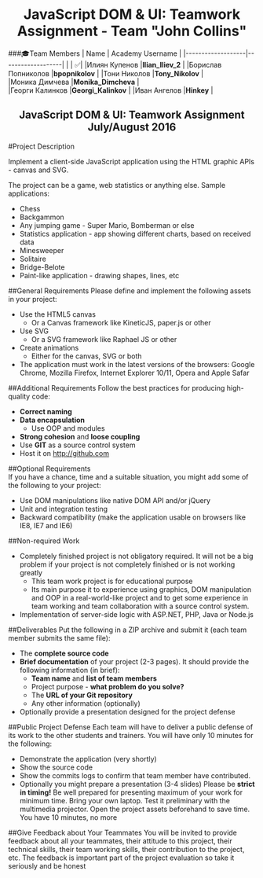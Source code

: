 <h1 align="center">JavaScript DOM & UI: Teamwork Assignment - Team "John Collins"</h1>

###:mortar_board:Team Members
| Name              | Academy Username      	|
|-------------------|-------------------|
|                   | :white_check_mark:|
|Илиян Купенов |__Ilian_Iliev_2__	        |
|Борислав Попниколов      |__bpopnikolov__       	|
|Тони Николов    |__Tony_Nikolov__            	|		
|Моника Димчева |__Monika_Dimcheva__    	|	
|Георги Калинков |__Georgi_Kalinkov__ |
|Иван Ангелов      |__Hinkey__    	 	|	

<h2 align="center">JavaScript DOM & UI: Teamwork Assignment July/August 2016</h2>

#Project Description

Implement a client-side JavaScript application using the HTML graphic APIs - canvas and SVG.

The project can be a game, web statistics or anything else. Sample applications:
*   Chess
*   Backgammon
*   Any jumping game - Super Mario, Bomberman or else
*   Statistics application - app showing different charts, based on received data
*   Minesweeper
*   Solitaire
*   Bridge-Belote
*   Paint-like application - drawing shapes, lines, etc

##General Requirements
Please define and implement the following assets in your project:
*   Use the HTML5 canvas
    *   Or a Canvas framework like KineticJS, paper.js or other
*   Use SVG
    *   Or a SVG framework like Raphael JS or other
*   Create animations
    *   Either for the canvas, SVG or both
*   The application must work in the latest versions of the browsers: Google Chrome, Mozilla Firefox, Internet Explorer 10/11, Opera and Apple Safar

##Additional Requirements
Follow the best practices for producing high-quality code: 
*   **Correct naming**
*   **Data encapsulation**
    *   Use OOP and modules
*   **Strong cohesion** and **loose coupling**
*   Use **GIT** as a source control system
*   Host it on <a href="http://github.com" title="http://github.com" target="_blank">http://github.com</a>

##Optional Requirements    
If you have a chance, time and a suitable situation, you might add some of the following to your project:
*   Use DOM manipulations like native DOM API and/or jQuery
*   Unit and integration testing
*   Backward compatibility (make the application usable on browsers like IE8, IE7 and IE6)

##Non-required Work
*   Completely finished project is not obligatory required. It will not be a big problem if your project is not completely finished or is not working greatly
    *   This team work project is for educational purpose
    *   Its main purpose it to experience using graphics, DOM manipulation and OOP in a real-world-like project and to get some experience in team working and team collaboration with a source control system.
*   Implementation of server-side logic with ASP.NET, PHP, Java or Node.js

##Deliverables
Put the following in a ZIP archive and submit it (each team member submits the same file):
*   The **complete source code**
*   **Brief documentation** of your project (2-3 pages). It should provide the following information (in brief):
    *   **Team name** and **list of team members**
    *   Project purpose - **what problem do you solve?**
    *   The **URL of your Git repository**
    *   Any other information (optionally)
*   Optionally provide a presentation designed for the project defense

##Public Project Defense
Each team will have to deliver a public defense of its work to the other students and trainers. You will have only 10 minutes for the following:
*   Demonstrate the application (very shortly)
*   Show the source code
*   Show the commits logs to confirm that team member have contributed.
*   Optionally you might prepare a presentation (3-4 slides)
Please be **strict in timing!** Be well prepared for presenting maximum of your work for minimum time. Bring your own laptop. Test it preliminary with the multimedia projector. Open the project assets beforehand to save time. You have 10 minutes, no more

##Give Feedback about Your Teammates
You will be invited to provide feedback about all your teammates, their attitude to this project, their technical skills, their team working skills, their contribution to the project, etc. The feedback is important part of the project evaluation so take it seriously and be honest
